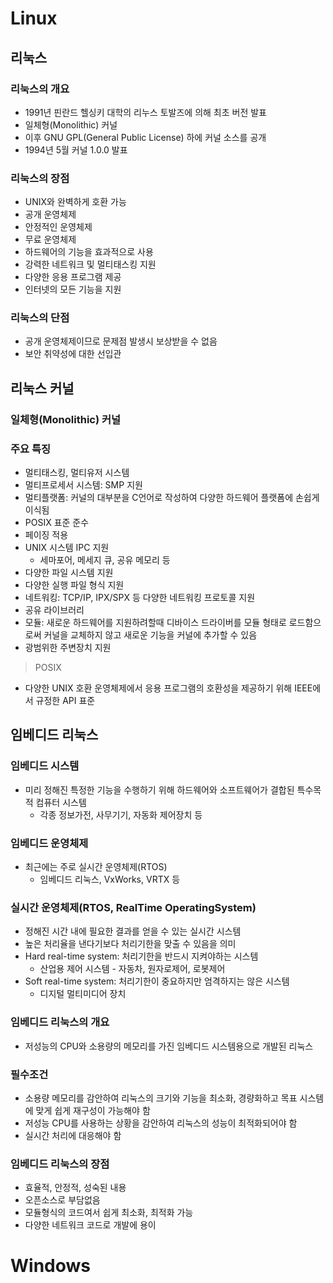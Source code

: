 # Linux
## 리눅스
### 리눅스의 개요
- 1991년 핀란드 헬싱키 대학의 리누스 토발즈에 의해 최초 버전 발표
- 일체형(Monolithic) 커널
- 이후 GNU GPL(General Public License) 하에 커널 소스를 공개
- 1994년 5월 커널 1.0.0 발표

### 리눅스의 장점
- UNIX와 완벽하게 호환 가능
- 공개 운영체제
- 안정적인 운영체제
- 무료 운영체제
- 하드웨어의 기능을 효과적으로 사용
- 강력한 네트워크 및 멀티태스킹 지원
- 다양한 응용 프로그램 제공
- 인터넷의 모든 기능을 지원

### 리눅스의 단점
- 공개 운영체제이므로 문제점 발생시 보상받을 수 없음
- 보안 취약성에 대한 선입관

## 리눅스 커널
### 일체형(Monolithic) 커널

### 주요 특징
- 멀티태스킹, 멀티유저 시스템
- 멀티프로세서 시스템: SMP 지원
- 멀티플랫폼: 커널의 대부분을 C언어로 작성하여 다양한 하드웨어 플랫폼에 손쉽게 이식됨
- POSIX 표준 준수
- 페이징 적용
- UNIX 시스템 IPC 지원
  - 세마포어, 메세지 큐, 공유 메모리 등
- 다양한 파일 시스템 지원
- 다양한 실행 파일 형식 지원
- 네트워킹: TCP/IP, IPX/SPX 등 다양한 네트워킹 프로토콜 지원
- 공유 라이브러리
- 모듈: 새로운 하드웨어를 지원하려할때 디바이스 드라이버를 모듈 형태로 로드함으로써 커널을 교체하지 않고 새로운 기능을 커널에 추가할 수 있음
- 광범위한 주변장치 지원

> POSIX
- 다양한 UNIX 호환 운영체제에서 응용 프로그램의 호환성을 제공하기 위해 IEEE에서 규정한 API 표준

## 임베디드 리눅스
### 임베디드 시스템
- 미리 정해진 특정한 기능을 수행하기 위해 하드웨어와 소프트웨어가 결합된 특수목적 컴퓨터 시스템
  - 각종 정보가전, 사무기기, 자동화 제어장치 등

### 임베디드 운영체제
- 최근에는 주로 실시간 운영체제(RTOS)
  - 임베디드 리눅스, VxWorks, VRTX 등

### 실시간 운영체제(RTOS, RealTime OperatingSystem)
- 정해진 시간 내에 필요한 결과를 얻을 수 있는 실시간 시스템
- 높은 처리율을 낸다기보다 처리기한을 맞출 수 있음을 의미
- Hard real-time system: 처리기한을 반드시 지켜야하는 시스템
  - 산업용 제어 시스템 - 자동차, 원자로제어, 로봇제어
- Soft real-time system: 처리기한이 중요하지만 엄격하지는 않은 시스템
  - 디지털 멀티미디어 장치

### 임베디드 리눅스의 개요
- 저성능의 CPU와 소용량의 메모리를 가진 임베디드 시스템용으로 개발된 리눅스

### 필수조건
- 소용량 메모리를 감안하여 리눅스의 크기와 기능을 최소화, 경량화하고 목표 시스템에 맞게 쉽게 재구성이 가능해야 함
- 저성능 CPU를 사용하는 상황을 감안하여 리눅스의 성능이 최적화되어야 함
- 실시간 처리에 대응해야 함

### 임베디드 리눅스의 장점
- 효율적, 안정적, 성숙된 내용
- 오픈소스로 부담없음
- 모듈형식의 코드여서 쉽게 최소화, 최적화 가능
- 다양한 네트워크 코드로 개발에 용이


# Windows
